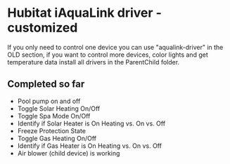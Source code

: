 # Hubitat iAquaLink driver - customized

If you only need to control one device you can use "aqualink-driver" in the OLD section,  if you want to control more devices, color lights and get temperature data install all drivers in the ParentChild folder.

## Completed so far

- Pool pump on and off
- Toggle Solar Heating On/Off
- Toggle Spa Mode On/Off
- Identify if Solar Heater is On Heating vs. On vs. Off
- Freeze Protection State
- Toggle Gas Heating On/Off
- Identify if Gas Heater is On Heating vs. On vs. Off
- Air blower (child device) is working
